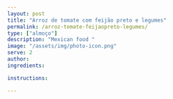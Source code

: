 ```yaml
---
layout: post
title: "Arroz de tomate com feijão preto e legumes"
permalink: /arroz-tomate-feijaopreto-legumes/
type: ["almoço"]
description: "Mexican food "
image: "/assets/img/photo-icon.png"
serve: 2
author: 
ingredients:

instructions:

---
```

